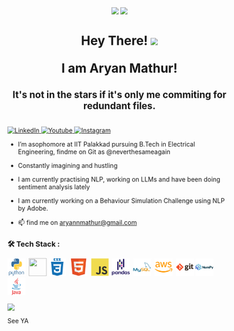 <div id="header" align="center">
  <img src="https://media.giphy.com/media/Q8xuJjjxQHHJdHn7gJ/giphy.gif" width="100"/>

  <img src="https://media.giphy.com/media/HwBlFQZFcAoUcPHZdX/giphy.gif" width="100"/>
</div>


<h1 align=center>
  Hey There!
  <img src="https://media.giphy.com/media/hvRJCLFzcasrR4ia7z/giphy.gif" width="30px"/>
  <p>
  I am Aryan Mathur!
</h1>
<h2 align=center>
  It's not in the stars if it's only me commiting for redundant files.
 </h2>
<img src="https://komarev.com/ghpvc/?username=neverthesameagain&style=flat-square&color=blue" alt=""/>
<div id="badges">
  <a href="https://www.linkedin.com/in/aryan-mathur-a760a2250">
    <img src="https://img.shields.io/badge/LinkedIn-blue?style=for-the-badge&logo=linkedin&logoColor=white" alt="LinkedIn "/>
  </a>
  <a href="https://www.youtube.com/channel/UCVbNMlEB6ATUPYfZAwEKF4g">
    <img src="https://img.shields.io/badge/YouTube-red?style=for-the-badge&logo=youtube&logoColor=white" alt="Youtube "/>
  </a>
  <a href="https://www.instagram.com/aryannnmathur/">
    <img src="https://img.shields.io/badge/Instagram-pink?style=for-the-badge&logo=instagram&logoColor=white" alt="Instagram"/>
  </a>
</div>


-  I’m asophomore at IIT Palakkad pursuing B.Tech in Electrical Engineering, findme on Git as @neverthesameagain

- Constantly imagining and hustling

- I am currently practising NLP, working on LLMs and have been doing sentiment analysis lately

-  I am currently working on a Behaviour Simulation Challenge using NLP by Adobe.

- 📫 find me on aryannmathur@gmail.com 






### :hammer_and_wrench: Tech Stack :
<div>
  <img src="https://github.com/devicons/devicon/blob/master/icons/python/python-original-wordmark.svg" title="Python" alt="Python" width="40" height="40"/>&nbsp;
  <img src="https://cdn.jsdelivr.net/gh/devicons/devicon/icons/cplusplus/cplusplus-original.svg" width="40" height="40" />
  <img src="https://github.com/devicons/devicon/blob/master/icons/css3/css3-plain-wordmark.svg"  title="CSS3" alt="CSS" width="40" height="40"/>&nbsp;
  <img src="https://github.com/devicons/devicon/blob/master/icons/html5/html5-original.svg" title="HTML5" alt="HTML" width="40" height="40"/>&nbsp;
  <img src="https://github.com/devicons/devicon/blob/master/icons/javascript/javascript-original.svg" title="JavaScript" alt="JavaScript" width="40" height="40"/>&nbsp;
  <img src="https://github.com/devicons/devicon/blob/master/icons/pandas/pandas-original-wordmark.svg" title="Python" alt="Python" width="40" height="40"/>&nbsp;
  <img src="https://github.com/devicons/devicon/blob/master/icons/mysql/mysql-original-wordmark.svg" title="MySQL"  alt="MySQL" width="40" height="40"/>&nbsp;
  <img src="https://github.com/devicons/devicon/blob/master/icons/amazonwebservices/amazonwebservices-plain-wordmark.svg" title="AWS" alt="AWS" width="40" height="40"/>&nbsp;
  <img src="https://github.com/devicons/devicon/blob/master/icons/git/git-original-wordmark.svg" title="Git" alt="Git" width="40" height="40"/>
  <img src="https://github.com/devicons/devicon/blob/master/icons/numpy/numpy-original-wordmark.svg" title="Git" alt="Git" width="40" height="40"/>
  <img src="https://github.com/devicons/devicon/blob/master/icons/java/java-original-wordmark.svg" title="Git" alt="Git" width="40" height="40"/>
  
</div>

<p align="center">

  <a><img align="center" src = "https://github-readme-stats.vercel.app/api/top-langs/?username=neverthesameagain&count_private=true&include_all_commits=true&theme=chartreuse-dark&layout=compact">
  </a>  
</p>
See YA

<!---
neverthesameagain/neverthesameagain is a ✨ special ✨ repository because its `README.md` (this file) appears on your GitHub profile.
You can click the Preview link to take a look at your changes.
--->
